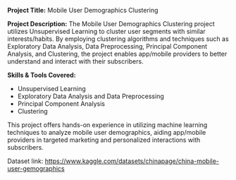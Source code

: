 **Project Title:** Mobile User Demographics Clustering

**Project Description:**
The Mobile User Demographics Clustering project utilizes Unsupervised Learning to cluster user segments with similar interests/habits. By employing clustering algorithms and techniques such as Exploratory Data Analysis, Data Preprocessing, Principal Component Analysis, and Clustering, the project enables app/mobile providers to better understand and interact with their subscribers.

**Skills & Tools Covered:**
- Unsupervised Learning
- Exploratory Data Analysis and Data Preprocessing
- Principal Component Analysis
- Clustering

This project offers hands-on experience in utilizing machine learning techniques to analyze mobile user demographics, aiding app/mobile providers in targeted marketing and personalized interactions with subscribers.

Dataset link: https://www.kaggle.com/datasets/chinapage/china-mobile-user-gemographics
